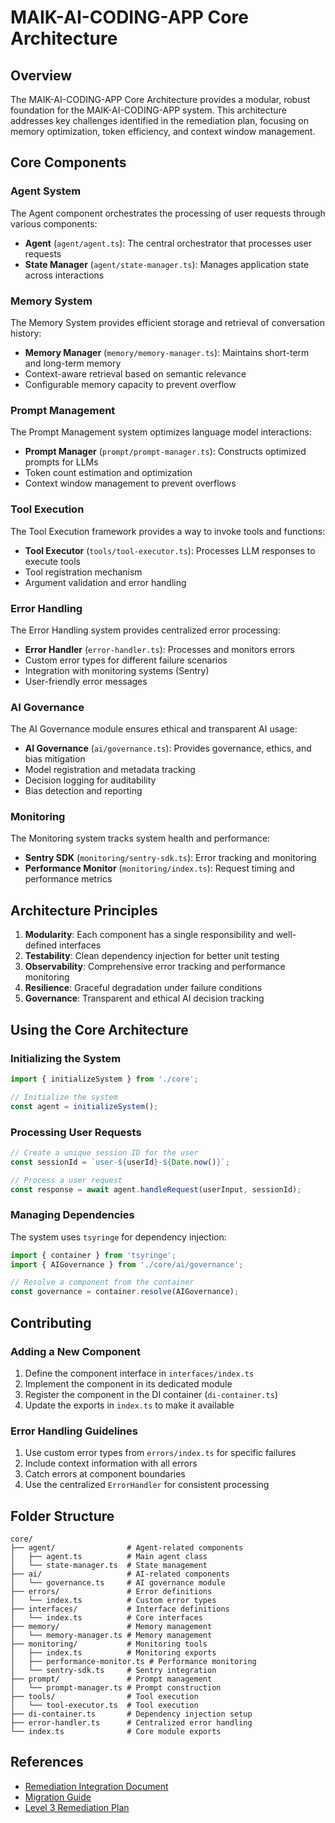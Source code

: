 # MAIK-AI-CODING-APP Core Architecture

## Overview

The MAIK-AI-CODING-APP Core Architecture provides a modular, robust foundation for the MAIK-AI-CODING-APP system. This architecture addresses key challenges identified in the remediation plan, focusing on memory optimization, token efficiency, and context window management.

## Core Components

### Agent System

The Agent component orchestrates the processing of user requests through various components:

- **Agent** (`agent/agent.ts`): The central orchestrator that processes user requests
- **State Manager** (`agent/state-manager.ts`): Manages application state across interactions

### Memory System

The Memory System provides efficient storage and retrieval of conversation history:

- **Memory Manager** (`memory/memory-manager.ts`): Maintains short-term and long-term memory
- Context-aware retrieval based on semantic relevance
- Configurable memory capacity to prevent overflow

### Prompt Management

The Prompt Management system optimizes language model interactions:

- **Prompt Manager** (`prompt/prompt-manager.ts`): Constructs optimized prompts for LLMs
- Token count estimation and optimization
- Context window management to prevent overflows

### Tool Execution

The Tool Execution framework provides a way to invoke tools and functions:

- **Tool Executor** (`tools/tool-executor.ts`): Processes LLM responses to execute tools
- Tool registration mechanism
- Argument validation and error handling

### Error Handling

The Error Handling system provides centralized error processing:

- **Error Handler** (`error-handler.ts`): Processes and monitors errors
- Custom error types for different failure scenarios
- Integration with monitoring systems (Sentry)
- User-friendly error messages

### AI Governance

The AI Governance module ensures ethical and transparent AI usage:

- **AI Governance** (`ai/governance.ts`): Provides governance, ethics, and bias mitigation
- Model registration and metadata tracking
- Decision logging for auditability
- Bias detection and reporting

### Monitoring

The Monitoring system tracks system health and performance:

- **Sentry SDK** (`monitoring/sentry-sdk.ts`): Error tracking and monitoring
- **Performance Monitor** (`monitoring/index.ts`): Request timing and performance metrics

## Architecture Principles

1. **Modularity**: Each component has a single responsibility and well-defined interfaces
2. **Testability**: Clean dependency injection for better unit testing
3. **Observability**: Comprehensive error tracking and performance monitoring
4. **Resilience**: Graceful degradation under failure conditions
5. **Governance**: Transparent and ethical AI decision tracking

## Using the Core Architecture

### Initializing the System

```typescript
import { initializeSystem } from './core';

// Initialize the system
const agent = initializeSystem();
```

### Processing User Requests

```typescript
// Create a unique session ID for the user
const sessionId = `user-${userId}-${Date.now()}`;

// Process a user request
const response = await agent.handleRequest(userInput, sessionId);
```

### Managing Dependencies

The system uses `tsyringe` for dependency injection:

```typescript
import { container } from 'tsyringe';
import { AIGovernance } from './core/ai/governance';

// Resolve a component from the container
const governance = container.resolve(AIGovernance);
```

## Contributing

### Adding a New Component

1. Define the component interface in `interfaces/index.ts`
2. Implement the component in its dedicated module
3. Register the component in the DI container (`di-container.ts`)
4. Update the exports in `index.ts` to make it available

### Error Handling Guidelines

1. Use custom error types from `errors/index.ts` for specific failures
2. Include context information with all errors
3. Catch errors at component boundaries
4. Use the centralized `ErrorHandler` for consistent processing

## Folder Structure

```
core/
├── agent/                # Agent-related components
│   ├── agent.ts          # Main agent class
│   └── state-manager.ts  # State management
├── ai/                   # AI-related components
│   └── governance.ts     # AI governance module
├── errors/               # Error definitions
│   └── index.ts          # Custom error types
├── interfaces/           # Interface definitions
│   └── index.ts          # Core interfaces
├── memory/               # Memory management
│   └── memory-manager.ts # Memory management
├── monitoring/           # Monitoring tools
│   ├── index.ts          # Monitoring exports
│   ├── performance-monitor.ts # Performance monitoring
│   └── sentry-sdk.ts     # Sentry integration
├── prompt/               # Prompt management
│   └── prompt-manager.ts # Prompt construction
├── tools/                # Tool execution
│   └── tool-executor.ts  # Tool execution
├── di-container.ts       # Dependency injection setup
├── error-handler.ts      # Centralized error handling
└── index.ts              # Core module exports
```

## References

- [Remediation Integration Document](../project_management/REMEDIATION_INTEGRATION.md)
- [Migration Guide](../project_management/MIGRATION_GUIDE.md)
- [Level 3 Remediation Plan](../docs-system/remediation/Level_3_Remediation_Plan.md)